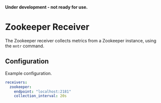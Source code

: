 **Under development - not ready for use.**

# Zookeeper Receiver

The Zookeeper receiver collects metrics from a Zookeeper instance, using the `mntr` command.

## Configuration

Example configuration.

```yaml
receivers:
  zookeeper:
    endpoint: "localhost:2181"
    collection_interval: 20s
```